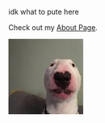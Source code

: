 <!doctype html>
<html>
  <head>
    <title>Shivams RCOS site!</title>
  </head>
  <body>
    <p>idk what to pute here</p>
  </body>
</html>

Check out my [About Page](/about/). 


![A descriptive alt text for the image](/assets/download.jpg)

